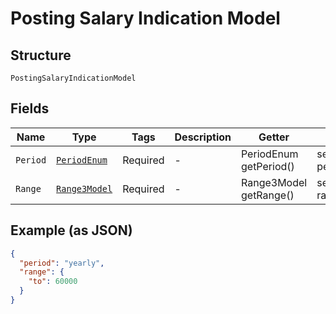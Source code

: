 
# Posting Salary Indication Model

## Structure

`PostingSalaryIndicationModel`

## Fields

| Name | Type | Tags | Description | Getter | Setter |
|  --- | --- | --- | --- | --- | --- |
| `Period` | [`PeriodEnum`](../../doc/models/period-enum.md) | Required | - | PeriodEnum getPeriod() | setPeriod(PeriodEnum period) |
| `Range` | [`Range3Model`](../../doc/models/range-3-model.md) | Required | - | Range3Model getRange() | setRange(Range3Model range) |

## Example (as JSON)

```json
{
  "period": "yearly",
  "range": {
    "to": 60000
  }
}
```


